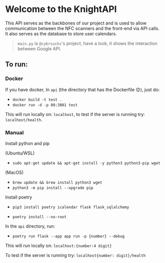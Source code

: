 # Welcome to the KnightAPI

This API serves as the backbones of our project and is used to allow communication between the NFC scanners and the front-end via API calls. It also serves as the database to store user calendars.

> `main.py` is `@cybrsucks`'s project, have a look,
> it shows the interaction between Google API.

## To run:

### Docker

If you have docker, In `api` (the directory that has the Dockerfile 😊), just do:

- `docker build -t test .`
- `docker run -d -p 80:3801 test`

This will run locally on: `localhost`, to test if the server is running try: `localhost/health`.

### Manual

Install python and pip

(Ubuntu/WSL)

- `sudo apt-get update && apt-get install -y python3 python3-pip wget`

(MacOS)

- `brew update && brew install python3 wget`
- `python3 -m pip install --upgrade pip`

Install poetry

- `pip3 install poetry icalendar flask flask_sqlalchemy`

- `poetry install --no-root`

In the `api` directory, run:

- `poetry run flask --app app run -p {number} --debug`

This will run locally on: `localhost:{number:4 digit}`

To test if the server is running try: `localhost{number: digit}/health`
